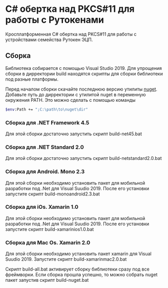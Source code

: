 # C# обертка над PKCS#11 для работы с Рутокенами
Кросплатформенная C# обертка над PKCS#11 для работы с устройствами семейства Рутокен ЭЦП. 

## Сборка
Библиотека собирается с помощью Visual Studio 2019. Для упрощения сборки в дирректории build находятся скрипты для сборки библиотеки под разные платформы. 

Перед началом сборки скачайте последнюю версию утилиты [nuget](https://docs.microsoft.com/en-us/nuget/install-nuget-client-tools#nugetexe-cli). Добавьте путь до дирректории с утилитой nuget в переменную окружения PATH. Это можно сделать с помощью команды
```bash
$env:Path += ";C:\path\to\nuget\dir"
```

### Сборка для .NET Framework 4.5 
Для этой сборки достаточно запустить скрипт build-net45.bat

### Сборка для .NET Standard 2.0
Для этой сборки достаточно запустить скрипт build-netstandard2.0.bat

### Сборка для Android. Mono 2.3
Для этой сборки необходимо установить пакет для мобильной разработки под .Net для Visual Suudio 2019. После его установки запустите скрипт build-monoandroid2.3.bat

### Сборка для iOs. Xamarin 1.0
Для этой сборки необходимо установить пакет для мобильной разработки под .Net для Visual Suudio 2019. После его установки запустите скрипт build-xamarinios1.0.bat

### Сборка для Mac Os. Xamarin 2.0
Для этой сборки необходимо установить пакет xamarin для Visual Suudio 2019. Запустите скрипт build-xamarinmac2.0.bat

Скрипт build-all.bat активирует сборку библиотеки сразу под все фреймворки. Если сборка прошла успешно, то можно собрать nuget пакет запустив скрипт build-nuget.bat
